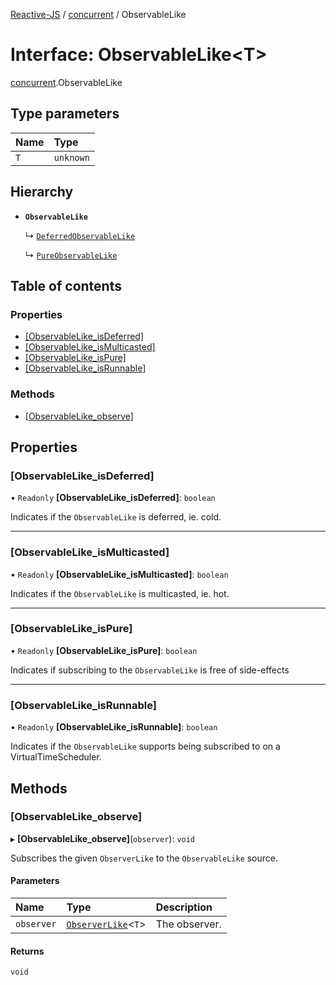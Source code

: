 [Reactive-JS](../README.md) / [concurrent](../modules/concurrent.md) / ObservableLike

# Interface: ObservableLike<T\>

[concurrent](../modules/concurrent.md).ObservableLike

## Type parameters

| Name | Type |
| :------ | :------ |
| `T` | `unknown` |

## Hierarchy

- **`ObservableLike`**

  ↳ [`DeferredObservableLike`](concurrent.DeferredObservableLike.md)

  ↳ [`PureObservableLike`](concurrent.PureObservableLike.md)

## Table of contents

### Properties

- [[ObservableLike\_isDeferred]](concurrent.ObservableLike.md#[observablelike_isdeferred])
- [[ObservableLike\_isMulticasted]](concurrent.ObservableLike.md#[observablelike_ismulticasted])
- [[ObservableLike\_isPure]](concurrent.ObservableLike.md#[observablelike_ispure])
- [[ObservableLike\_isRunnable]](concurrent.ObservableLike.md#[observablelike_isrunnable])

### Methods

- [[ObservableLike\_observe]](concurrent.ObservableLike.md#[observablelike_observe])

## Properties

### [ObservableLike\_isDeferred]

• `Readonly` **[ObservableLike\_isDeferred]**: `boolean`

Indicates if the `ObservableLike` is deferred, ie. cold.

___

### [ObservableLike\_isMulticasted]

• `Readonly` **[ObservableLike\_isMulticasted]**: `boolean`

Indicates if the `ObservableLike` is multicasted, ie. hot.

___

### [ObservableLike\_isPure]

• `Readonly` **[ObservableLike\_isPure]**: `boolean`

Indicates if subscribing to the `ObservableLike` is free of side-effects

___

### [ObservableLike\_isRunnable]

• `Readonly` **[ObservableLike\_isRunnable]**: `boolean`

Indicates if the `ObservableLike` supports being subscribed to
on a VirtualTimeScheduler.

## Methods

### [ObservableLike\_observe]

▸ **[ObservableLike_observe]**(`observer`): `void`

Subscribes the given `ObserverLike` to the `ObservableLike` source.

#### Parameters

| Name | Type | Description |
| :------ | :------ | :------ |
| `observer` | [`ObserverLike`](concurrent.ObserverLike.md)<`T`\> | The observer. |

#### Returns

`void`
